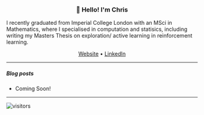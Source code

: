 <h3 align="center">👋 Hello! I'm Chris</h3>

<p width="50%" color="blue">
     I recently graduated from Imperial College London with an MSci in Mathematics, where I specialised in computation and statisics, including writing my Masters Thesis on exploration/ active learning in reinforcement learning.
</p>


<p align="center">
<!--   <a href="https://jasonet.co">Blog</a> • -->
    <a href="https://cs2716.github.io">Website</a> •
  <a href="https://www.linkedin.com/in/christopher-smith-969a06149/">LinkedIn</a>
</p>

---

##### Blog posts

<!--START_SECTION:posts-->
* Coming Soon!
<!--END_SECTION:posts-->

---


![visitors](https://visitor-badge.glitch.me/badge?page_id=cs2716.cs2716)
